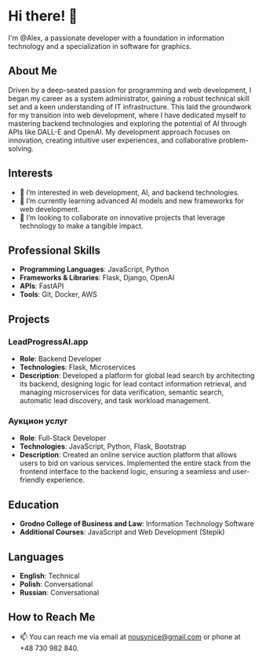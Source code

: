 # Hi there! 👋

I'm @Alex, a passionate developer with a foundation in information technology and a specialization in software for graphics.

## About Me
Driven by a deep-seated passion for programming and web development, I began my career as a system administrator, gaining a robust technical skill set and a keen understanding of IT infrastructure. This laid the groundwork for my transition into web development, where I have dedicated myself to mastering backend technologies and exploring the potential of AI through APIs like DALL-E and OpenAI. My development approach focuses on innovation, creating intuitive user experiences, and collaborative problem-solving.

## Interests
- 👀 I’m interested in web development, AI, and backend technologies.
- 🌱 I’m currently learning advanced AI models and new frameworks for web development.
- 💞️ I’m looking to collaborate on innovative projects that leverage technology to make a tangible impact.

## Professional Skills
- **Programming Languages**: JavaScript, Python
- **Frameworks & Libraries**: Flask, Django, OpenAI
- **APIs**: FastAPI
- **Tools**: Git, Docker, AWS

## Projects
### LeadProgressAI.app
- **Role**: Backend Developer
- **Technologies**: Flask, Microservices
- **Description**: Developed a platform for global lead search by architecting its backend, designing logic for lead contact information retrieval, and managing microservices for data verification, semantic search, automatic lead discovery, and task workload management.

### Аукцион услуг
- **Role**: Full-Stack Developer
- **Technologies**: JavaScript, Python, Flask, Bootstrap
- **Description**: Created an online service auction platform that allows users to bid on various services. Implemented the entire stack from the frontend interface to the backend logic, ensuring a seamless and user-friendly experience.

## Education
- **Grodno College of Business and Law**: Information Technology Software
- **Additional Courses**: JavaScript and Web Development (Stepik)

## Languages
- **English**: Technical
- **Polish**: Conversational
- **Russian**: Conversational

## How to Reach Me
- 📫 You can reach me via email at nousynice@gmail.com or phone at +48 730 982 840.

<!---
Alex-Ynice/Alex-Ynice is a ✨ special ✨ repository because its `README.md` (this file) appears on your GitHub profile.
You can click the Preview link to take a look at your changes.
--->
